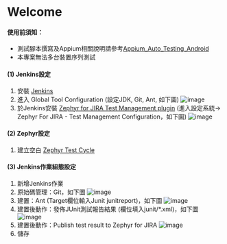 # Welcome

#### 使用前須知：
* 測試腳本撰寫及Appium相關說明請參考<a href="https://github.com/Gilleschen/Appium_Auto_Testing_Android">Appium_Auto_Testing_Android</a>
* 本專案無法多台裝置序列測試

#### (1) Jenkins設定
1. 安裝 <a href="https://jenkins-ci.org/">Jenkins</a>
2. 進入 Global Tool Configuration (設定JDK, Git, Ant, 如下圖)
![image](https://github.com/Gilleschen/Zephyr-Jenkins/blob/master/picture/Global%20Tool%20Configuration.png)
3. 於Jenkins安裝 <a href="https://wiki.jenkins.io/display/JENKINS/Zephyr+For+Jira+Test+Management+Plugin">Zephyr for JIRA Test Management plugin</a> (進入設定系統-> Zephyr For JIRA - Test Management Configuration，如下圖)
![image](https://github.com/Gilleschen/Zephyr-Jenkins/blob/master/picture/zephyr%20_configurate.PNG)

#### (2) Zephyr設定
1. 建立空白 <a href="https://zephyrdocs.atlassian.net/wiki/spaces/ZTD/pages/3244044/Creating+and+Cloning+Test+Cycles">Zephyr Test Cycle</a>

#### (3) Jenkins作業組態設定
1. 新增Jenkins作業
2. 原始碼管理：Git，如下圖
![image](https://github.com/Gilleschen/Zephyr-Jenkins/blob/master/picture/git.PNG)
3. 建置：Ant (Target欄位輸入Junit junitreport)，如下圖
![image](https://github.com/Gilleschen/Zephyr-Jenkins/blob/master/picture/ant_2.PNG)
4. 建置後動作：發佈JUnit測試報告結果 (欄位填入junit/*.xml)，如下圖
![image](https://github.com/Gilleschen/Zephyr-Jenkins/blob/master/picture/junit.PNG)
5. 建置後動作：Publish test result to Zephyr for JIRA
![image](https://github.com/Gilleschen/Zephyr-Jenkins/blob/master/picture/zephyr_2.PNG)
6. 儲存
